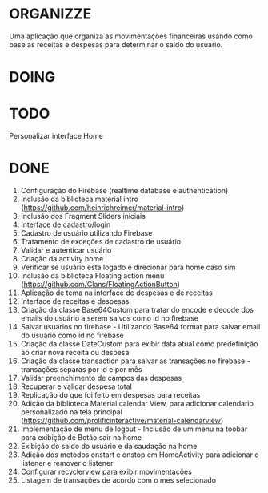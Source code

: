 # ORGANIZZE

Uma aplicação que organiza as movimentações financeiras usando como base as receitas e despesas para determinar o saldo do usuário.

# DOING



# TODO

Personalizar interface Home

# DONE
1) Configuração do Firebase (realtime database e authentication)
2) Inclusão da biblioteca material intro (https://github.com/heinrichreimer/material-intro)
3) Inclusão dos Fragment Sliders iniciais
4) Interface de cadastro/login
5) Cadastro de usuário utilizando Firebase
6) Tratamento de exceções de cadastro de usuário
7) Validar e autenticar usuário
8) Criação da activity home
9) Verificar se usuário esta logado e direcionar para home caso sim
10) Inclusão da biblioteca Floating action menu (https://github.com/Clans/FloatingActionButton)
11) Aplicação de tema na interface de despesas e de receitas
12) Interface de receitas e despesas
13) Criação da classe Base64Custom para tratar do encode e decode dos emails do usuário a serem salvos como id no firebase
14) Salvar usuários no firebase - Utilizando Base64 format para salvar email do usuario como id no firebase
15) Criação da classe DateCustom para exibir data atual como predefinição ao criar nova receita ou despesa
16) Criação da classe transaction para salvar as transações no firebase - transações separas por id e por mês
17) Validar preenchimento de campos das despesas
18) Recuperar e validar despesa total
19) Replicação do que foi feito em despesas para receitas
20) Adição da biblioteca Material calendar View, para adicionar calendario personalizado na tela principal (https://github.com/prolificinteractive/material-calendarview)
21) Implementação de menu de logout - Inclusão de um menu na toobar para exibição de Botão sair na home
22) Exibição do saldo do usuário e da saudação na home
23) Adição dos metodos onstart e onstop em HomeActivity para adicionar o listener e remover o listener 
24) Configurar recyclerview para exibir movimentações
25) Listagem de transações de acordo com o mes selecionado